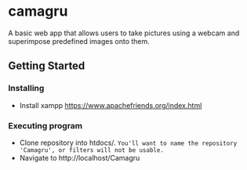 # camagru


A basic web app that allows users to take pictures using a webcam and superimpose predefined images onto them.

## Getting Started

### Installing

* Install xampp https://www.apachefriends.org/index.html


### Executing program

* Clone repository into htdocs/.
      ` You'll want to name the repository 'Camagru', or filters will not be usable. `
* Navigate to http://localhost/Camagru

